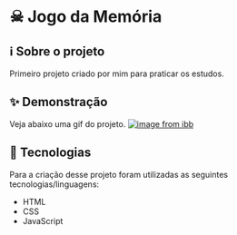 # ☠ Jogo da Memória

## ℹ️ Sobre o projeto 
Primeiro projeto criado por mim para praticar os estudos.

## ✨ Demonstração
Veja abaixo uma gif do projeto.
[![image from ibb](https://ibb.co/HCfB3RD)](https://ibb.co/HCfB3RD)

## 🤖 Tecnologias 
Para a criação desse projeto foram utilizadas as seguintes tecnologias/linguagens: 
- HTML
- CSS
- JavaScript
